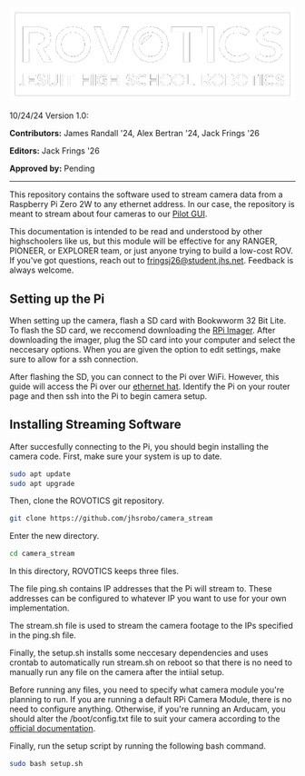 ![Image](./img/logo.png)

10/24/24 Version 1.0:

**Contributors:** James Randall '24, Alex Bertran '24, Jack Frings '26

**Editors:** Jack Frings '26

**Approved by:** Pending

---
This repository contains the software used to stream camera data from a Raspberry Pi Zero 2W to any ethernet address. In our case, the repository is meant to stream about four cameras to our [Pilot GUI](https://github.com/jhsrobo/pilot_gui).

This documentation is intended to be read and understood by other highschoolers like us, but this module will be effective for any RANGER, PIONEER, or EXPLORER team, or just anyone trying to build a low-cost ROV. If you've got questions, reach out to fringsj26@student.jhs.net. Feedback is always welcome.

## Setting up the Pi
When setting up the camera, flash a SD card with Bookwworm 32 Bit Lite. To flash the SD card, we reccomend downloading the [RPi Imager](https://www.raspberrypi.com/software/). After downloading the imager, plug the SD card into your computer and select the neccesary options. When you are given the option to edit settings, make sure to allow for a ssh connection.

After flashing the SD, you can connect to the Pi over WiFi. However, this guide will access the Pi over our [ethernet hat](https://www.waveshare.com/eth-usb-hub-hat-b.htm). Identify the Pi on your router page and then ssh into the Pi to begin camera setup.

## Installing Streaming Software
After succesfully connecting to the Pi, you should begin installing the camera code. First, make sure your system is up to date. 
~~~bash
sudo apt update
sudo apt upgrade
~~~
Then, clone the ROVOTICS git repository.
~~~bash
git clone https://github.com/jhsrobo/camera_stream
~~~
Enter the new directory.
~~~bash
cd camera_stream
~~~
In this directory, ROVOTICS keeps three files.

The file ping.sh contains IP addresses that the Pi will stream to. These addresses can be configured to whatever IP you want to use for your own implementation. 

The stream.sh file is used to stream the camera footage to the IPs specified in the ping.sh file. 

Finally, the setup.sh installs some neccesary dependencies and uses crontab to automatically run stream.sh on reboot so that there is no need to manually run any file on the camera after the intiial setup. 

Before running any files, you need to specify what camera module you're planning to run. If you are running a default RPi Camera Module, there is no need to configure anything. 
Otherwise, if you're running an Arducam, you should alter the /boot/config.txt file to suit your camera according to the [official documentation](https://docs.arducam.com/Raspberry-Pi-Camera/Native-camera/5MP-OV5647/#selection-guide).

Finally, run the setup script by running the following bash command.
~~~bash
sudo bash setup.sh
~~~
